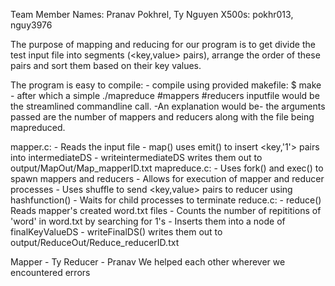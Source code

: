 Team Member Names: Pranav Pokhrel, Ty Nguyen
X500s: pokhr013, nguy3976

The purpose of mapping and reducing for our program is to get divide the test input file into segments (<key,value> pairs), arrange the order of these pairs and sort them based on their key values.

The program is easy to compile:
    - compile using provided makefile: $ make
    - after which a simple ./mapreduce #mappers #reducers inputfile would be the streamlined commandline call. 
    -An explanation would be- the arguments passed are the number of mappers and reducers along with the file being mapreduced. 

mapper.c:
    - Reads the input file
    - map() uses emit() to insert <key,'1'> pairs into intermediateDS
    - writeintermediateDS writes them out to output/MapOut/Map_mapperID.txt
mapreduce.c:
    - Uses fork() and exec() to spawn mappers and reducers
    - Allows for execution of mapper and reducer processes
    - Uses shuffle to send <key,value> pairs to reducer using hashfunction()
    - Waits for child processes to terminate
reduce.c:
    - reduce() Reads mapper's created word.txt files
    - Counts the number of repititions of 'word' in word.txt by searching for 1's
    - Inserts them into a node of finalKeyValueDS
    - writeFinalDS() writes them out to output/ReduceOut/Reduce_reducerID.txt

Mapper - Ty
Reducer - Pranav
We helped each other wherever we encountered errors